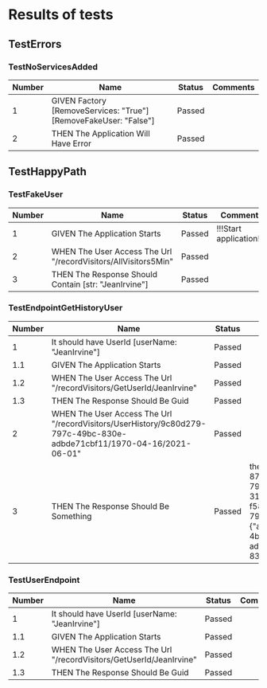 
# Results of tests


## TestErrors


### TestNoServicesAdded

| Number| Name|Status|Comments|
| ----------- | ----------- |----------- |----------- |
|1|GIVEN Factory [RemoveServices: "True"] [RemoveFakeUser: "False"]|Passed||
|2|THEN The Application Will Have Error|Passed||

## TestHappyPath


### TestFakeUser

| Number| Name|Status|Comments|
| ----------- | ----------- |----------- |----------- |
|1|GIVEN The Application Starts|Passed|!!!Start application!!!!|
|2|WHEN The User Access The Url "/recordVisitors/AllVisitors5Min"|Passed||
|3|THEN The Response Should Contain [str: "JeanIrvine"]|Passed||

### TestEndpointGetHistoryUser

| Number| Name|Status|Comments|
| ----------- | ----------- |----------- |----------- |
|1|It should have UserId [userName: "JeanIrvine"]|Passed||
|1.1|GIVEN The Application Starts|Passed||
|1.2|WHEN The User Access The Url "/recordVisitors/GetUserId/JeanIrvine"|Passed||
|1.3|THEN The Response Should Be Guid|Passed||
|2|WHEN The User Access The Url "/recordVisitors/UserHistory/9c80d279-797c-49bc-830e-adbde71cbf11/1970-04-16/2021-06-01"|Passed||
|3|THEN The Response Should Be Something|Passed|the response is:[{"additionalData":null,"id":"29938d58-e59f-4cb1-ad24-875cb5249454","url":"/recordVisitors/AllVisitors5Min","userRecordedId":"9c80d279-797c-49bc-830e-adbde71cbf11","dateRecorded":"2021-05-31T17:09:34.8201306Z"},{"additionalData":null,"id":"92612ac2-6311-4fa7-a97e-f58a3901f2e5","url":"/recordVisitors/GetUserId/JeanIrvine","userRecordedId":"9c80d279-797c-49bc-830e-adbde71cbf11","dateRecorded":"2021-05-31T17:09:34.950792Z"},{"additionalData":null,"id":"4b6bf3ed-0c2a-4c03-b27c-4bb39654d473","url":"/recordVisitors/UserHistory/9c80d279-797c-49bc-830e-adbde71cbf11/1970-04-16/2021-06-01","userRecordedId":"9c80d279-797c-49bc-830e-adbde71cbf11","dateRecorded":"2021-05-31T17:09:34.9667858Z"}]|

### TestUserEndpoint

| Number| Name|Status|Comments|
| ----------- | ----------- |----------- |----------- |
|1|It should have UserId [userName: "JeanIrvine"]|Passed||
|1.1|GIVEN The Application Starts|Passed||
|1.2|WHEN The User Access The Url "/recordVisitors/GetUserId/JeanIrvine"|Passed||
|1.3|THEN The Response Should Be Guid|Passed||
